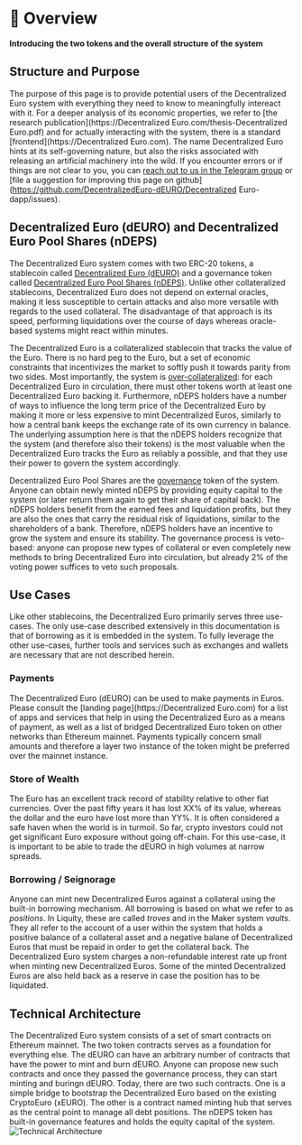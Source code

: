 # 🧀 Overview

**Introducing the two tokens and the overall structure of the system**

## Structure and Purpose

The purpose of this page is to provide potential users of the Decentralized Euro system with everything they need to know to meaningfully intereact with it. For a deeper analysis of its economic properties, we refer to [the research publication](https://Decentralized Euro.com/thesis-Decentralized Euro.pdf) and for actually interacting with the system, there is a standard [frontend](https://Decentralized Euro.com). The name Decentralized Euro hints at its self-governing nature, but also the risks associated with releasing an artificial machinery into the wild. If you encounter errors or if things are not clear to you, you can [reach out to us in the Telegram group](https://web.telegram.org/a/#-1001924255643) or [file a suggestion for improving this page on github](https://github.com/DecentralizedEuro-dEURO/Decentralized Euro-dapp/issues).

## Decentralized Euro (dEURO) and Decentralized Euro Pool Shares (nDEPS)

The Decentralized Euro system comes with two ERC-20 tokens, a stablecoin called [Decentralized Euro (dEURO)](https://etherscan.io/address/0xB58E61C3098d85632Df34EecfB899A1Ed80921cB) and a governance token called [Decentralized Euro Pool Shares (nDEPS)](https://etherscan.io/address/0x1bA26788dfDe592fec8bcB0Eaff472a42BE341B2). Unlike other collateralized stablecoins, Decentralized Euro does not depend on external oracles, making it less susceptible to certain attacks and also more versatile with regards to the used collateral. The disadvantage of that approach is its speed, performing liquidations over the course of days whereas oracle-based systems might react within minutes.

The Decentralized Euro is a collateralized stablecoin that tracks the value of the Euro. There is no hard peg to the Euro, but a set of economic constraints that incentivizes the market to softly push it towards parity from two sides. Most importantly, the system is [over-collateralized](positions/): for each Decentralized Euro in circulation, there must other tokens worth at least one Decentralized Euro backing it. Furthermore, nDEPS holders have a number of ways to influence the long term price of the Decentralized Euro by making it more or less expensive to mint Decentralized Euros, similarly to how a central bank keeps the exchange rate of its own currency in balance. The underlying assumption here is that the nDEPS holders recognize that the system (and therefore also their tokens) is the most valuable when the Decentralized Euro tracks the Euro as reliably a possible, and that they use their power to govern the system accordingly.

Decentralized Euro Pool Shares are the [governance](governance.md) token of the system. Anyone can obtain newly minted nDEPS by providing equity capital to the system (or later return them again to get their share of capital back). The nDEPS holders benefit from the earned fees and liquidation profits, but they are also the ones that carry the residual risk of liquidations, similar to the shareholders of a bank. Therefore, nDEPS holders have an incentive to grow the system and ensure its stability. The governance process is veto-based: anyone can propose new types of collateral or even completely new methods to bring Decentralized Euro into circulation, but already 2% of the voting power suffices to veto such proposals.

## Use Cases

Like other stablecoins, the Decentralized Euro primarily serves three use-cases. The only use-case described extensively in this documentation is that of borrowing as it is embedded in the system. To fully leverage the other use-cases, further tools and services such as exchanges and wallets are necessary that are not described herein.

### Payments

The Decentralized Euro (dEURO) can be used to make payments in Euros. Please consult the [landing page](https://Decentralized Euro.com) for a list of apps and services that help in using the Decentralized Euro as a means of payment, as well as a list of bridged Decentralized Euro token on other networks than Ethereum mainnet. Payments typically concern small amounts and therefore a layer two instance of the token might be preferred over the mainnet instance.

### Store of Wealth

The Euro has an excellent track record of stability relative to other fiat currencies. Over the past fifty years it has lost XX% of its value, whereas the dollar and the euro have lost more than YY%. It is often considered a safe haven when the world is in turmoil. So far, crypto investors could not get significant Euro exposure without going off-chain. For this use-case, it is important to be able to trade the dEURO in high volumes at narrow spreads.

### Borrowing / Seignorage

Anyone can mint new Decentralized Euros against a collateral using the built-in borrowing mechanism. All borrowing is based on what we refer to as _positions_. In Liquity, these are called _troves_ and in the Maker system _vaults_. They all refer to the account of a user within the system that holds a positive balance of a collateral asset and a negative balane of Decentralized Euros that must be repaid in order to get the collateral back. The Decentralized Euro system charges a non-refundable interest rate up front when minting new Decentralized Euros. Some of the minted Decentralized Euros are also held back as a reserve in case the position has to be liquidated.

## Technical Architecture

The Decentralized Euro system consists of a set of smart contracts on Ethereum mainnet. The two token contracts serves as a foundation for everything else. The dEURO can have an arbitrary number of contracts that have the power to mint and burn dEURO. Anyone can propose new such contracts and once they passed the governance process, they can start minting and buringn dEURO. Today, there are two such contracts. One is a simple bridge to bootstrap the Decentralized Euro based on the existing CryptoEuro (xEURO). The other is a contract named minting hub that serves as the central point to manage all debt positions. The nDEPS token has built-in governance features and holds the equity capital of the system.
![Technical Architecture](https://github.com/DFXswiss/DecentralizedEuro-docu/assets/169650174/23348161-db7f-442b-ab48-31fc968f2ab0)



